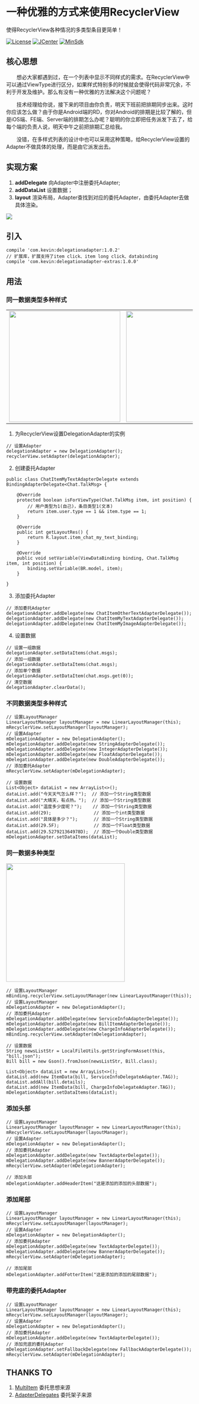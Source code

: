 # 一种优雅的方式来使用RecyclerView

使得RecyclerView各种情况的多类型条目更简单！

[![License](https://img.shields.io/badge/License%20-Apache%202-337ab7.svg?style=flat-square)](https://www.apache.org/licenses/LICENSE-2.0)
[![JCenter](https://img.shields.io/badge/%20JCenter%20-1.0.2-5bc0de.svg?style=flat-square)](https://bintray.com/xuehuayous/maven/DelegationAdapter/_latestVersion)
[![MinSdk](https://img.shields.io/badge/%20MinSdk%20-%2014%2B%20-f0ad4e.svg?style=flat-square)](https://android-arsenal.com/api?level=14)

## 核心思想

　　想必大家都遇到过，在一个列表中显示不同样式的需求。在RecyclerView中可以通过ViewType进行区分，如果样式特别多的时候就会使得代码非常冗余，不利于开发及维护。那么有没有一种优雅的方法解决这个问题呢？

　　技术经理给你说，接下来的项目由你负责，明天下班前把排期同步出来。这时你应该怎么做？由于你是Android端的RD，你对Android的排期是比较了解的，但是iOS端、FE端、Server端的排期怎么办呢？聪明的你立即把任务派发下去了，给每个端的负责人说，明天中午之前把排期汇总给我。

　　没错，在多样式列表的设计中也可以采用这种策略，给RecyclerView设置的Adapter不做具体的处理，而是由它派发出去。

## 实现方案

1. **addDelegate** 向Adapter中注册委托Adapter;
2. **addDataList** 设置数据；
3. **layout** 渲染布局，Adapter查找到对应的委托Adapter，由委托Adapter去做具体渲染。

![](https://raw.githubusercontent.com/xuehuayous/DelegationAdapter/master/show.gif)

## 引入

```
compile 'com.kevin:delegationadapter:1.0.2'
// 扩展库，扩展支持了item click、item long click、databinding
compile 'com.kevin:delegationadapter-extras:1.0.0'
```

## 用法

### 同一数据类型多种样式

<table>
  <tr>
    <td>
    	<img src="https://raw.githubusercontent.com/xuehuayous/DelegationAdapter/master/sample/pic/01.jpg" width="300" />
    </td>
    <td>
    	<img src="https://raw.githubusercontent.com/xuehuayous/DelegationAdapter/master/sample/pic/02.jpg" width="300" />
	</td>
  </tr>
</table>


1. 为RecyclerView设置DelegationAdapter的实例

```
// 设置Adapter
delegationAdapter = new DelegationAdapter();
recyclerView.setAdapter(delegationAdapter);
```

2. 创建委托Adapter

```
public class ChatItemMyTextAdapterDelegate extends BindingAdapterDelegate<Chat.TalkMsg> {

    @Override
    protected boolean isForViewType(Chat.TalkMsg item, int position) {
        // 用户类型为1(自己)，条目类型1(文本)
        return item.user.type == 1 && item.type == 1;
    }

    @Override
    public int getLayoutRes() {
        return R.layout.item_chat_my_text_binding;
    }

    @Override
    public void setVariable(ViewDataBinding binding, Chat.TalkMsg item, int position) {
        binding.setVariable(BR.model, item);
    }

}
```

3. 添加委托Adapter

```
// 添加委托Adapter
delegationAdapter.addDelegate(new ChatItemOtherTextAdapterDelegate());
delegationAdapter.addDelegate(new ChatItemMyTextAdapterDelegate());
delegationAdapter.addDelegate(new ChatItemMyImageAdapterDelegate());
```

4. 设置数据

```
// 设置一组数据
delegationAdapter.setDataItems(chat.msgs);
// 添加一组数据
delegationAdapter.setDataItems(chat.msgs);
// 添加单个数据
delegationAdapter.setDataItem(chat.msgs.get(0));
// 清空数据
delegationAdapter.clearData();
```

### 不同数据类型多种样式

```
// 设置LayoutManager
LinearLayoutManager layoutManager = new LinearLayoutManager(this);
mRecyclerView.setLayoutManager(layoutManager);
// 设置Adapter
mDelegationAdapter = new DelegationAdapter();
mDelegationAdapter.addDelegate(new StringAdapterDelegate());
mDelegationAdapter.addDelegate(new IntegerAdapterDelegate());
mDelegationAdapter.addDelegate(new FloatAdapterDelegate());
mDelegationAdapter.addDelegate(new DoubleAdapterDelegate());
// 添加委托Adapter
mRecyclerView.setAdapter(mDelegationAdapter);

// 设置数据
List<Object> dataList = new ArrayList<>();
dataList.add("今天天气怎么样？");  // 添加一个String类型数据
dataList.add("大晴天，有点热。");  // 添加一个String类型数据
dataList.add("温度多少度呢？");    // 添加一个String类型数据
dataList.add(29);                // 添加一个int类型数据
dataList.add("具体是多少？");      // 添加一个String类型数据
dataList.add(29.5F);             // 添加一个Float类型数据
dataList.add(29.527921364978D);  // 添加一个Double类型数据
mDelegationAdapter.setDataItems(dataList);
```

### 同一数据多种类型

<img src="https://raw.githubusercontent.com/xuehuayous/DelegationAdapter/master/sample/pic/02.png" width="320" />

```
// 设置LayoutManager
mBinding.recyclerView.setLayoutManager(new LinearLayoutManager(this));
// 设置LayoutManager
mDelegationAdapter = new DelegationAdapter();
// 添加委托Adapter
mDelegationAdapter.addDelegate(new ServiceInfoAdapterDelegate());
mDelegationAdapter.addDelegate(new BillItemAdapterDelegate());
mDelegationAdapter.addDelegate(new ChargeInfoAdapterDelegate());
mBinding.recyclerView.setAdapter(mDelegationAdapter);

// 设置数据
String newsListStr = LocalFileUtils.getStringFormAsset(this, "bill.json");
Bill bill = new Gson().fromJson(newsListStr, Bill.class);

List<Object> dataList = new ArrayList<>();
dataList.add(new ItemData(bill, ServiceInfoDelegateAdapter.TAG));
dataList.addAll(bill.details);
dataList.add(new ItemData(bill, ChargeInfoDelegateAdapter.TAG));
mDelegationAdapter.setDataItems(dataList);
```

### 添加头部

```
// 设置LayoutManager
LinearLayoutManager layoutManager = new LinearLayoutManager(this);
mRecyclerView.setLayoutManager(layoutManager);
// 设置Adapter
mDelegationAdapter = new DelegationAdapter();
// 添加委托Adapter
mDelegationAdapter.addDelegate(new TextAdapterDelegate());
mDelegationAdapter.addDelegate(new BannerAdapterDelegate());
mRecyclerView.setAdapter(mDelegationAdapter);

// 添加头部
mDelegationAdapter.addHeaderItem("这是添加的添加的头部数据");
```

### 添加尾部

```
// 设置LayoutManager
LinearLayoutManager layoutManager = new LinearLayoutManager(this);
mRecyclerView.setLayoutManager(layoutManager);
// 设置Adapter
mDelegationAdapter = new DelegationAdapter();
// 添加委托Adapter
mDelegationAdapter.addDelegate(new TextAdapterDelegate());
mDelegationAdapter.addDelegate(new BannerAdapterDelegate());
mRecyclerView.setAdapter(mDelegationAdapter);

// 添加尾部
mDelegationAdapter.addFotterItem("这是添加的添加的尾部数据");
```

### 带兜底的委托Adapter

```
// 设置LayoutManager
LinearLayoutManager layoutManager = new LinearLayoutManager(this);
mRecyclerView.setLayoutManager(layoutManager);
// 设置Adapter
mDelegationAdapter = new DelegationAdapter();
// 添加委托Adapter
mDelegationAdapter.addDelegate(new TextAdapterDelegate());
// 添加兜底的委托Adapter
mDelegationAdapter.setFallbackDelegate(new FallbackAdapterDelegate());
mRecyclerView.setAdapter(mDelegationAdapter);
```

## THANKS TO

1. [MultiItem](https://github.com/free46000/MultiItem) 委托思想来源
2. [AdapterDelegates](https://github.com/sockeqwe/AdapterDelegates) 委托架子来源